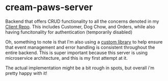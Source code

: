 # cream-paws-server

Backend that offers CRUD functionality to all the concerns denoted in my [Client Repo](https://github.com/brewswain/Cream-paws-client).
This includes Customer, Dog Chow, and Orders, while also having funcitonality for authentication (temporarily disabled)

Oh, something to note is that I'm also using a [custom library](https://www.npmjs.com/package/@cream-paws-util/common?activeTab=explore) to help ensure that event management and error handling is consistent throughout the entire backend. This is super important because this server is using microservice architecture, and this is my first attempt at it.

The actual implementation might be a bit rough in spots, but overall i'm pretty happy with it!
